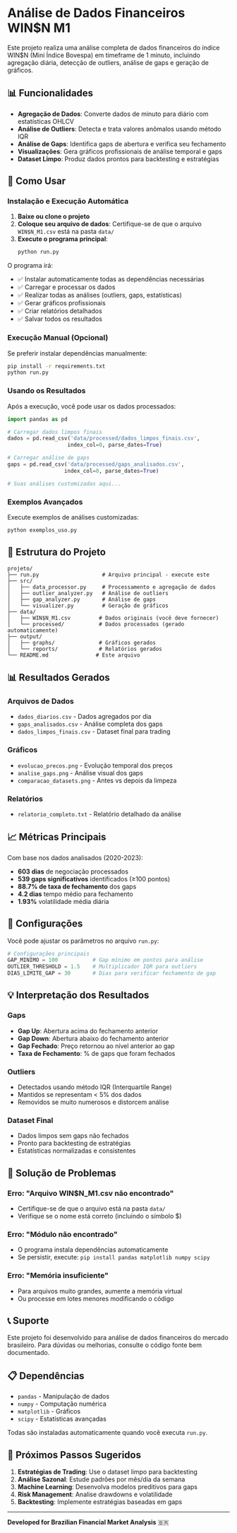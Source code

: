 # Análise de Dados Financeiros WIN$N M1

Este projeto realiza uma análise completa de dados financeiros do índice WIN$N (Mini Índice Bovespa) em timeframe de 1 minuto, incluindo agregação diária, detecção de outliers, análise de gaps e geração de gráficos.

## 📊 Funcionalidades

- **Agregação de Dados**: Converte dados de minuto para diário com estatísticas OHLCV
- **Análise de Outliers**: Detecta e trata valores anômalos usando método IQR
- **Análise de Gaps**: Identifica gaps de abertura e verifica seu fechamento
- **Visualizações**: Gera gráficos profissionais de análise temporal e gaps
- **Dataset Limpo**: Produz dados prontos para backtesting e estratégias

## 🚀 Como Usar

### Instalação e Execução Automática

1. **Baixe ou clone o projeto**
2. **Coloque seu arquivo de dados**: Certifique-se de que o arquivo `WIN$N_M1.csv` está na pasta `data/`
3. **Execute o programa principal**:
   ```bash
   python run.py
   ```

O programa irá:
- ✅ Instalar automaticamente todas as dependências necessárias
- ✅ Carregar e processar os dados
- ✅ Realizar todas as análises (outliers, gaps, estatísticas)
- ✅ Gerar gráficos profissionais
- ✅ Criar relatórios detalhados
- ✅ Salvar todos os resultados

### Execução Manual (Opcional)

Se preferir instalar dependências manualmente:
```bash
pip install -r requirements.txt
python run.py
```

### Usando os Resultados

Após a execução, você pode usar os dados processados:
```python
import pandas as pd

# Carregar dados limpos finais
dados = pd.read_csv('data/processed/dados_limpos_finais.csv', 
                   index_col=0, parse_dates=True)

# Carregar análise de gaps
gaps = pd.read_csv('data/processed/gaps_analisados.csv',
                  index_col=0, parse_dates=True)

# Suas análises customizadas aqui...
```

### Exemplos Avançados

Execute exemplos de análises customizadas:
```bash
python exemplos_uso.py
```

## 📁 Estrutura do Projeto

```
projeto/
├── run.py                    # Arquivo principal - execute este
├── src/
│   ├── data_processor.py     # Processamento e agregação de dados
│   ├── outlier_analyzer.py   # Análise de outliers
│   ├── gap_analyzer.py       # Análise de gaps
│   └── visualizer.py         # Geração de gráficos
├── data/
│   ├── WIN$N_M1.csv         # Dados originais (você deve fornecer)
│   └── processed/           # Dados processados (gerado automaticamente)
├── output/
│   ├── graphs/              # Gráficos gerados
│   └── reports/             # Relatórios gerados
└── README.md               # Este arquivo
```

## 📊 Resultados Gerados

### Arquivos de Dados
- `dados_diarios.csv` - Dados agregados por dia
- `gaps_analisados.csv` - Análise completa dos gaps
- `dados_limpos_finais.csv` - Dataset final para trading

### Gráficos
- `evolucao_precos.png` - Evolução temporal dos preços
- `analise_gaps.png` - Análise visual dos gaps
- `comparacao_datasets.png` - Antes vs depois da limpeza

### Relatórios
- `relatorio_completo.txt` - Relatório detalhado da análise

## 📈 Métricas Principais

Com base nos dados analisados (2020-2023):

- **603 dias** de negociação processados
- **539 gaps significativos** identificados (≥100 pontos)
- **88.7% de taxa de fechamento** dos gaps
- **4.2 dias** tempo médio para fechamento
- **1.93%** volatilidade média diária

## 🔧 Configurações

Você pode ajustar os parâmetros no arquivo `run.py`:

```python
# Configurações principais
GAP_MINIMO = 100           # Gap mínimo em pontos para análise
OUTLIER_THRESHOLD = 1.5    # Multiplicador IQR para outliers
DIAS_LIMITE_GAP = 30       # Dias para verificar fechamento de gap
```

## 💡 Interpretação dos Resultados

### Gaps
- **Gap Up**: Abertura acima do fechamento anterior
- **Gap Down**: Abertura abaixo do fechamento anterior
- **Gap Fechado**: Preço retornou ao nível anterior ao gap
- **Taxa de Fechamento**: % de gaps que foram fechados

### Outliers
- Detectados usando método IQR (Interquartile Range)
- Mantidos se representam < 5% dos dados
- Removidos se muito numerosos e distorcem análise

### Dataset Final
- Dados limpos sem gaps não fechados
- Pronto para backtesting de estratégias
- Estatísticas normalizadas e consistentes

## 🚨 Solução de Problemas

### Erro: "Arquivo WIN$N_M1.csv não encontrado"
- Certifique-se de que o arquivo está na pasta `data/`
- Verifique se o nome está correto (incluindo o símbolo $)

### Erro: "Módulo não encontrado"
- O programa instala dependências automaticamente
- Se persistir, execute: `pip install pandas matplotlib numpy scipy`

### Erro: "Memória insuficiente"
- Para arquivos muito grandes, aumente a memória virtual
- Ou processe em lotes menores modificando o código

## 📞 Suporte

Este projeto foi desenvolvido para análise de dados financeiros do mercado brasileiro. Para dúvidas ou melhorias, consulte o código fonte bem documentado.

## 📋 Dependências

- `pandas` - Manipulação de dados
- `numpy` - Computação numérica  
- `matplotlib` - Gráficos
- `scipy` - Estatísticas avançadas

Todas são instaladas automaticamente quando você executa `run.py`.

## 🎯 Próximos Passos Sugeridos

1. **Estratégias de Trading**: Use o dataset limpo para backtesting
2. **Análise Sazonal**: Estude padrões por mês/dia da semana
3. **Machine Learning**: Desenvolva modelos preditivos para gaps
4. **Risk Management**: Analise drawdowns e volatilidade
5. **Backtesting**: Implemente estratégias baseadas em gaps

---

**Developed for Brazilian Financial Market Analysis** 🇧🇷